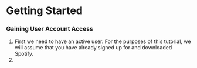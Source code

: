 # Getting Started
### Gaining User Account Access

1. First we need to have an active user. For the purposes of this tutorial, we will assume that you have already signed up for and downloaded Spotify.
2. 
